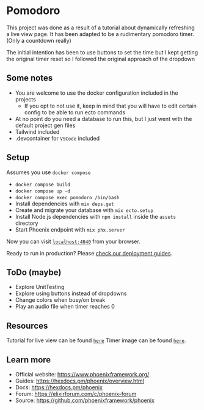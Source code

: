 # Pomodoro
This project was done as a result of a tutorial about dynamically refreshing a live view page.
It has been adapted to be a rudimentary pomodoro timer. (Only a countdown really)

The initial intention has been to use buttons to set the time but I kept getting the original timer reset
so I followed the original approach of the dropdown


## Some notes
  * You are welcome to use the docker configuration included in the projects
    * If you opt to not use it, keep in mind that you will have to edit certain config to be able to run ecto commands
  * At no point do you need a database to run this, but I just went with the default project gen files
  * Tailwind included
  * .devcontainer for `VSCode` included


## Setup
Assumes you use `docker compose`

  * `docker compose build`
  * `docker compose up -d`
  * `docker compose exec pomodoro /bin/bash`
  * Install dependencies with `mix deps.get`
  * Create and migrate your database with `mix ecto.setup`
  * Install Node.js dependencies with `npm install` inside the `assets` directory
  * Start Phoenix endpoint with `mix phx.server`

Now you can visit [`localhost:4040`](http://localhost:4040) from your browser.

Ready to run in production? Please [check our deployment guides](https://hexdocs.pm/phoenix/deployment.html).


## ToDo (maybe)
  * Explore UnitTesting
  * Explore using buttons instead of dropdowns
  * Change colors when busy/on break
  * Play an audio file when timer reaches 0


## Resources
Tutorial for live view can be found [`here`](https://online.pragmaticstudio.com/courses/liveview/)
Timer image can be found [`here`](https://svgsilh.com/ffffff/image/26095.html).


## Learn more
  * Official website: https://www.phoenixframework.org/
  * Guides: https://hexdocs.pm/phoenix/overview.html
  * Docs: https://hexdocs.pm/phoenix
  * Forum: https://elixirforum.com/c/phoenix-forum
  * Source: https://github.com/phoenixframework/phoenix
